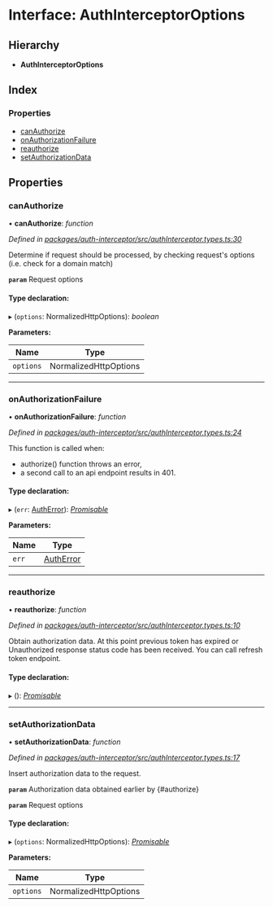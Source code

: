 # Interface: AuthInterceptorOptions

## Hierarchy

* **AuthInterceptorOptions**

## Index

### Properties

* [canAuthorize](authinterceptoroptions.md#canauthorize)
* [onAuthorizationFailure](authinterceptoroptions.md#onauthorizationfailure)
* [reauthorize](authinterceptoroptions.md#reauthorize)
* [setAuthorizationData](authinterceptoroptions.md#setauthorizationdata)

## Properties

###  canAuthorize

• **canAuthorize**: *function*

*Defined in [packages/auth-interceptor/src/authInterceptor.types.ts:30](https://github.com/headline-1/coolio/blob/0131267/packages/auth-interceptor/src/authInterceptor.types.ts#L30)*

Determine if request should be processed, by checking request's options (i.e. check for a domain match)

**`param`** Request options

#### Type declaration:

▸ (`options`: NormalizedHttpOptions): *boolean*

**Parameters:**

Name | Type |
------ | ------ |
`options` | NormalizedHttpOptions |

___

###  onAuthorizationFailure

• **onAuthorizationFailure**: *function*

*Defined in [packages/auth-interceptor/src/authInterceptor.types.ts:24](https://github.com/headline-1/coolio/blob/0131267/packages/auth-interceptor/src/authInterceptor.types.ts#L24)*

This function is called when:
- authorize() function throws an error,
- a second call to an api endpoint results in 401.

#### Type declaration:

▸ (`err`: [AuthError](../classes/autherror.md)): *[Promisable](../README.md#promisable)*

**Parameters:**

Name | Type |
------ | ------ |
`err` | [AuthError](../classes/autherror.md) |

___

###  reauthorize

• **reauthorize**: *function*

*Defined in [packages/auth-interceptor/src/authInterceptor.types.ts:10](https://github.com/headline-1/coolio/blob/0131267/packages/auth-interceptor/src/authInterceptor.types.ts#L10)*

Obtain authorization data. At this point previous token has expired or
Unauthorized response status code has been received. You can call refresh token endpoint.

#### Type declaration:

▸ (): *[Promisable](../README.md#promisable)*

___

###  setAuthorizationData

• **setAuthorizationData**: *function*

*Defined in [packages/auth-interceptor/src/authInterceptor.types.ts:17](https://github.com/headline-1/coolio/blob/0131267/packages/auth-interceptor/src/authInterceptor.types.ts#L17)*

Insert authorization data to the request.

**`param`** Authorization data obtained earlier by {#authorize}

**`param`** Request options

#### Type declaration:

▸ (`options`: NormalizedHttpOptions): *[Promisable](../README.md#promisable)*

**Parameters:**

Name | Type |
------ | ------ |
`options` | NormalizedHttpOptions |

